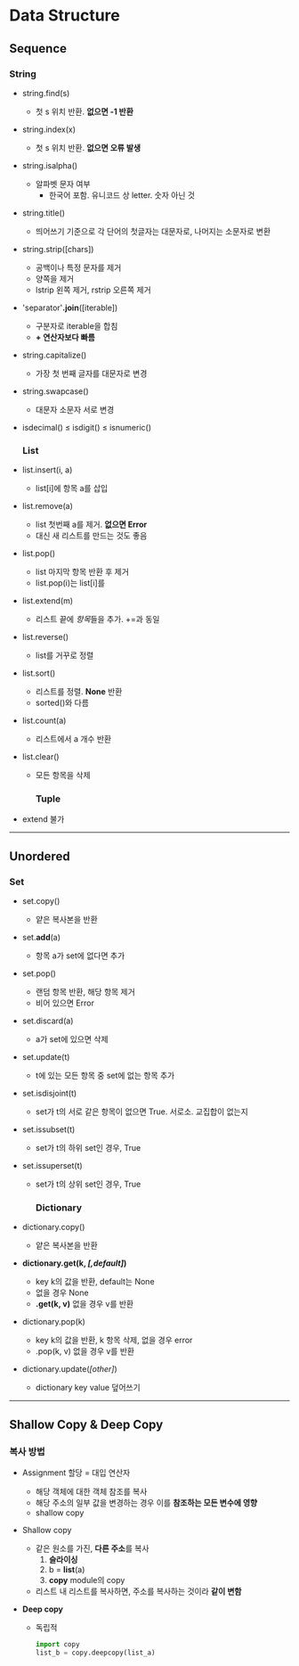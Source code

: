 # Data Structure

## Sequence

### String

- string.find(s)
  
  - 첫 s 위치 반환. **없으면 -1 반환**

- string.index(x)
  
  - 첫 s 위치 반환. **없으면 오류 발생**

- string.isalpha()
  
  - 알파벳 문자 여부
    - 한국어 포함. 유니코드 상 letter. 숫자 아닌 것

- string.title()
  
  - 띄어쓰기 기준으로 각 단어의 첫글자는 대문자로, 나머지는 소문자로 변환

- string.strip([chars])
  
  - 공백이나 특정 문자를 제거
  - 양쪽을 제거
  - lstrip 왼쪽 제거, rstrip 오른쪽 제거

- 'separator'**.join**([iterable])
  
  - 구분자로 iterable을 합침
  - **+ 연산자보다 빠름**

- string.capitalize()
  
  - 가장 첫 번째 글자를 대문자로 변경

- string.swapcase()
  
  - 대문자 소문자 서로 변경

- isdecimal() ≤ isdigit() ≤ isnumeric()
  
  ### List

- list.insert(i, a)
  
  - list[i]에 항목 a를 삽입

- list.remove(a)
  
  - list 첫번째 a를 제거. **없으면 Error**
  - 대신 새 리스트를 만드는 것도 좋음

- list.pop()
  
  - list 마지막 항목 반환 후 제거
  - list.pop(i)는 list[i]를

- list.extend(m)
  
  - 리스트 끝에 *항목*들을 추가. +=과 동일

- list.reverse()
  
  - list를 거꾸로 정렬

- list.sort()
  
  - 리스트를 정렬. **None** 반환
  - sorted()와 다름

- list.count(a)
  
  - 리스트에서 a 개수 반환

- list.clear()
  
  - 모든 항목을 삭제
    
    ### Tuple

- extend 불가

------------------------------------------

## Unordered

### Set

- set.copy()
  
  - 얕은 복사본을 반환

- set.**add**(a)
  
  - 항목 a가 set에 없다면 추가

- set.pop()
  
  - 랜덤 항목 반환, 해당 항목 제거
  - 비어 있으면 Error

- set.discard(a)
  
  - a가 set에 있으면 삭제

- set.update(t)
  
  - t에 있는 모든 항목 중 set에 없는 항목 추가

- set.isdisjoint(t)
  
  - set가 t의 서로 같은 항목이 없으면 True. 서로소. 교집합이 없는지

- set.issubset(t)
  
  - set가 t의 하위 set인 경우, True

- set.issuperset(t)
  
  - set가 t의 상위 set인 경우, True
    
    ### Dictionary

- dictionary.copy()
  
  - 얕은 복사본을 반환

- **dictionary.get(k, *[,default]*)**
  
  - key k의 값을 반환, default는 None
  - 없을 경우 None
  - **.get(k, v)** 없을 경우 v를 반환

- dictionary.pop(k)
  
  - key k의 값을 반환, k 항목 삭제, 없을 경우 error
  - .pop(k, v) 없을 경우 v를 반환

- dictionary.update(*[other]*)
  
  - dictionary key value 덮어쓰기

------------------------------------------

## Shallow Copy & Deep Copy

### 복사 방법

- Assignment 할당 = 대입 연산자
  
  - 해당 객체에 대한 객체 참조를 복사
  - 해당 주소의 일부 값을 변경하는 경우 이를 **참조하는 모든 변수에 영향**
  - shallow copy

- Shallow copy
  
  - 같은 원소를 가진, **다른 주소**를 복사
    1. **슬라이싱**
    2. b = **list**(a)
    3. **copy** module의 copy
  - 리스트 내 리스트를 복사하면, 주소를 복사하는 것이라 **같이 변함**

- **Deep copy**
  
  - 독립적
    ```python
    import copy
    list_b = copy.deepcopy(list_a)
    ```

